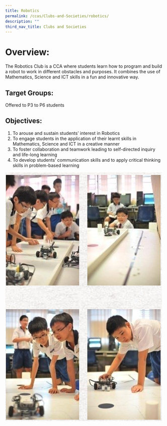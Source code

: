 ```yaml
---
title: Robotics
permalink: /ccas/Clubs-and-Societies/robotics/
description: ""
third_nav_title: Clubs and Societies
---
```

# Overview:
The Robotics Club is a CCA where students learn how to program and build a robot to work in different obstacles and purposes. It combines the use of Mathematics, Science and ICT skills in a fun and innovative way.

## Target Groups:

Offered to P3 to P6 students

## Objectives:

1. To arouse and sustain students’ interest in Robotics
2. To engage students in the application of their learnt skills in Mathematics, Science and ICT in a creative manner
3. To foster collaboration and teamwork leading to self-directed inquiry and life-long learning
4. To develop students’ communication skills and to apply critical thinking skills in problem-based learning

![](/images/nanhua%20ss%207.png)